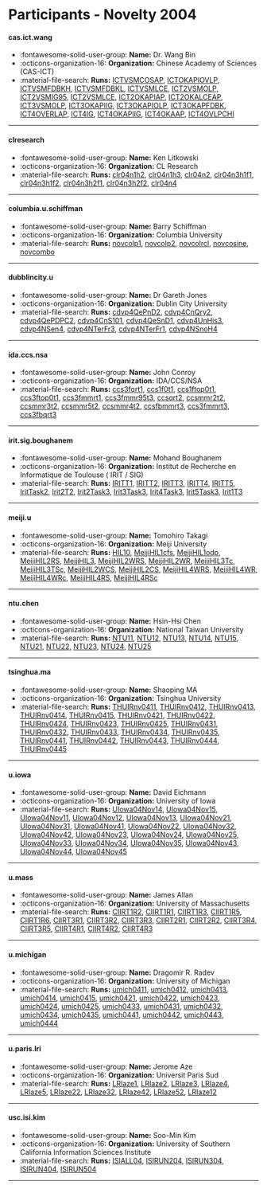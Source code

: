 # Participants - Novelty 2004 

#### cas.ict.wang 
 - :fontawesome-solid-user-group: **Name:** Dr. Wang Bin 
 - :octicons-organization-16: **Organization:** Chinese Academy of Sciences (CAS-ICT) 
 - :material-file-search: **Runs:** [ICTVSMCOSAP](./runs.md#ictvsmcosap), [ICTOKAPIOVLP](./runs.md#ictokapiovlp), [ICTVSMFDBKH](./runs.md#ictvsmfdbkh), [ICTVSMFDBKL](./runs.md#ictvsmfdbkl), [ICTVSMLCE](./runs.md#ictvsmlce), [ICT2VSMOLP](./runs.md#ict2vsmolp), [ICT2VSMIG95](./runs.md#ict2vsmig95), [ICT2VSMLCE](./runs.md#ict2vsmlce), [ICT2OKAPIAP](./runs.md#ict2okapiap), [ICT2OKALCEAP](./runs.md#ict2okalceap), [ICT3VSMOLP](./runs.md#ict3vsmolp), [ICT3OKAPIIG](./runs.md#ict3okapiig), [ICT3OKAPIOLP](./runs.md#ict3okapiolp), [ICT3OKAPFDBK](./runs.md#ict3okapfdbk), [ICT4OVERLAP](./runs.md#ict4overlap), [ICT4IG](./runs.md#ict4ig), [ICT4OKAPIIG](./runs.md#ict4okapiig), [ICT4OKAAP](./runs.md#ict4okaap), [ICT4OVLPCHI](./runs.md#ict4ovlpchi) 

---
#### clresearch 
 - :fontawesome-solid-user-group: **Name:** Ken Litkowski 
 - :octicons-organization-16: **Organization:** CL Research 
 - :material-file-search: **Runs:** [clr04n1h2](./runs.md#clr04n1h2), [clr04n1h3](./runs.md#clr04n1h3), [clr04n2](./runs.md#clr04n2), [clr04n3h1f1](./runs.md#clr04n3h1f1), [clr04n3h1f2](./runs.md#clr04n3h1f2), [clr04n3h2f1](./runs.md#clr04n3h2f1), [clr04n3h2f2](./runs.md#clr04n3h2f2), [clr04n4](./runs.md#clr04n4) 

---
#### columbia.u.schiffman 
 - :fontawesome-solid-user-group: **Name:**  Barry Schiffman 
 - :octicons-organization-16: **Organization:** Columbia University 
 - :material-file-search: **Runs:** [novcolp1](./runs.md#novcolp1), [novcolp2](./runs.md#novcolp2), [novcolrcl](./runs.md#novcolrcl), [novcosine](./runs.md#novcosine), [novcombo](./runs.md#novcombo) 

---
#### dubblincity.u 
 - :fontawesome-solid-user-group: **Name:** Dr Gareth Jones 
 - :octicons-organization-16: **Organization:** Dublin City University 
 - :material-file-search: **Runs:** [cdvp4QePnD2](./runs.md#cdvp4qepnd2), [cdvp4CnQry2](./runs.md#cdvp4cnqry2), [cdvp4QePDPC2](./runs.md#cdvp4qepdpc2), [cdvp4CnS101](./runs.md#cdvp4cns101), [cdvp4QeSnD1](./runs.md#cdvp4qesnd1), [cdvp4UnHis3](./runs.md#cdvp4unhis3), [cdvp4NSen4](./runs.md#cdvp4nsen4), [cdvp4NTerFr3](./runs.md#cdvp4nterfr3), [cdvp4NTerFr1](./runs.md#cdvp4nterfr1), [cdvp4NSnoH4](./runs.md#cdvp4nsnoh4) 

---
#### ida.ccs.nsa 
 - :fontawesome-solid-user-group: **Name:** John Conroy 
 - :octicons-organization-16: **Organization:** IDA/CCS/NSA 
 - :material-file-search: **Runs:** [ccs3fqrt1](./runs.md#ccs3fqrt1), [ccs1f0t1](./runs.md#ccs1f0t1), [ccs1ftop0t1](./runs.md#ccs1ftop0t1), [ccs3ftop0t1](./runs.md#ccs3ftop0t1), [ccs3fmmrt1](./runs.md#ccs3fmmrt1), [ccs3fmmr95t3](./runs.md#ccs3fmmr95t3), [ccsqrt2](./runs.md#ccsqrt2), [ccsmmr2t2](./runs.md#ccsmmr2t2), [ccsmmr3t2](./runs.md#ccsmmr3t2), [ccsmmr5t2](./runs.md#ccsmmr5t2), [ccsmmr4t2](./runs.md#ccsmmr4t2), [ccsfbmmrt3](./runs.md#ccsfbmmrt3), [ccs3fmmrt3](./runs.md#ccs3fmmrt3), [ccs3fbqrt3](./runs.md#ccs3fbqrt3) 

---
#### irit.sig.boughanem 
 - :fontawesome-solid-user-group: **Name:** Mohand Boughanem 
 - :octicons-organization-16: **Organization:** Institut de Recherche en Informatique de Toulouse ( IRIT / SIG) 
 - :material-file-search: **Runs:** [IRITT1](./runs.md#iritt1), [IRITT2](./runs.md#iritt2), [IRITT3](./runs.md#iritt3), [IRITT4](./runs.md#iritt4), [IRITT5](./runs.md#iritt5), [IritTask2](./runs.md#irittask2), [Irit2T2](./runs.md#irit2t2), [Irit2Task3](./runs.md#irit2task3), [Irit3Task3](./runs.md#irit3task3), [Irit4Task3](./runs.md#irit4task3), [Irit5Task3](./runs.md#irit5task3), [Irit1T3](./runs.md#irit1t3) 

---
#### meiji.u 
 - :fontawesome-solid-user-group: **Name:** Tomohiro Takagi 
 - :octicons-organization-16: **Organization:** Meiji University 
 - :material-file-search: **Runs:** [HIL10](./runs.md#hil10), [MeijiHIL1cfs](./runs.md#meijihil1cfs), [MeijiHIL1odp](./runs.md#meijihil1odp), [MeijiHIL2RS](./runs.md#meijihil2rs), [MeijiHIL3](./runs.md#meijihil3), [MeijiHIL2WRS](./runs.md#meijihil2wrs), [MeijiHIL2WR](./runs.md#meijihil2wr), [MeijiHIL3Tc](./runs.md#meijihil3tc), [MeijiHIL3TSc](./runs.md#meijihil3tsc), [MeijiHIL2WCS](./runs.md#meijihil2wcs), [MeijiHIL2CS](./runs.md#meijihil2cs), [MeijiHIL4WRS](./runs.md#meijihil4wrs), [MeijiHIL4WR](./runs.md#meijihil4wr), [MeijiHIL4WRc](./runs.md#meijihil4wrc), [MeijiHIL4RS](./runs.md#meijihil4rs), [MeijiHIL4RSc](./runs.md#meijihil4rsc) 

---
#### ntu.chen 
 - :fontawesome-solid-user-group: **Name:** Hsin-Hsi Chen 
 - :octicons-organization-16: **Organization:** National Taiwan University 
 - :material-file-search: **Runs:** [NTU11](./runs.md#ntu11), [NTU12](./runs.md#ntu12), [NTU13](./runs.md#ntu13), [NTU14](./runs.md#ntu14), [NTU15](./runs.md#ntu15), [NTU21](./runs.md#ntu21), [NTU22](./runs.md#ntu22), [NTU23](./runs.md#ntu23), [NTU24](./runs.md#ntu24), [NTU25](./runs.md#ntu25) 

---
#### tsinghua.ma 
 - :fontawesome-solid-user-group: **Name:** Shaoping MA 
 - :octicons-organization-16: **Organization:** Tsinghua University 
 - :material-file-search: **Runs:** [THUIRnv0411](./runs.md#thuirnv0411), [THUIRnv0412](./runs.md#thuirnv0412), [THUIRnv0413](./runs.md#thuirnv0413), [THUIRnv0414](./runs.md#thuirnv0414), [THUIRnv0415](./runs.md#thuirnv0415), [THUIRnv0421](./runs.md#thuirnv0421), [THUIRnv0422](./runs.md#thuirnv0422), [THUIRnv0424](./runs.md#thuirnv0424), [THUIRnv0423](./runs.md#thuirnv0423), [THUIRnv0425](./runs.md#thuirnv0425), [THUIRnv0431](./runs.md#thuirnv0431), [THUIRnv0432](./runs.md#thuirnv0432), [THUIRnv0433](./runs.md#thuirnv0433), [THUIRnv0434](./runs.md#thuirnv0434), [THUIRnv0435](./runs.md#thuirnv0435), [THUIRnv0441](./runs.md#thuirnv0441), [THUIRnv0442](./runs.md#thuirnv0442), [THUIRnv0443](./runs.md#thuirnv0443), [THUIRnv0444](./runs.md#thuirnv0444), [THUIRnv0445](./runs.md#thuirnv0445) 

---
#### u.iowa 
 - :fontawesome-solid-user-group: **Name:** David Eichmann 
 - :octicons-organization-16: **Organization:** University of Iowa 
 - :material-file-search: **Runs:** [UIowa04Nov14](./runs.md#uiowa04nov14), [UIowa04Nov15](./runs.md#uiowa04nov15), [UIowa04Nov11](./runs.md#uiowa04nov11), [UIowa04Nov12](./runs.md#uiowa04nov12), [UIowa04Nov13](./runs.md#uiowa04nov13), [UIowa04Nov21](./runs.md#uiowa04nov21), [UIowa04Nov31](./runs.md#uiowa04nov31), [UIowa04Nov41](./runs.md#uiowa04nov41), [UIowa04Nov22](./runs.md#uiowa04nov22), [UIowa04Nov32](./runs.md#uiowa04nov32), [UIowa04Nov42](./runs.md#uiowa04nov42), [UIowa04Nov23](./runs.md#uiowa04nov23), [UIowa04Nov24](./runs.md#uiowa04nov24), [UIowa04Nov25](./runs.md#uiowa04nov25), [UIowa04Nov33](./runs.md#uiowa04nov33), [UIowa04Nov34](./runs.md#uiowa04nov34), [UIowa04Nov35](./runs.md#uiowa04nov35), [UIowa04Nov43](./runs.md#uiowa04nov43), [UIowa04Nov44](./runs.md#uiowa04nov44), [UIowa04Nov45](./runs.md#uiowa04nov45) 

---
#### u.mass 
 - :fontawesome-solid-user-group: **Name:** James Allan 
 - :octicons-organization-16: **Organization:** University of Massachusetts 
 - :material-file-search: **Runs:** [CIIRT1R2](./runs.md#ciirt1r2), [CIIRT1R1](./runs.md#ciirt1r1), [CIIRT1R3](./runs.md#ciirt1r3), [CIIRT1R5](./runs.md#ciirt1r5), [CIIRT1R6](./runs.md#ciirt1r6), [CIIRT3R1](./runs.md#ciirt3r1), [CIIRT3R2](./runs.md#ciirt3r2), [CIIRT3R3](./runs.md#ciirt3r3), [CIIRT2R1](./runs.md#ciirt2r1), [CIIRT2R2](./runs.md#ciirt2r2), [CIIRT3R4](./runs.md#ciirt3r4), [CIIRT3R5](./runs.md#ciirt3r5), [CIIRT4R1](./runs.md#ciirt4r1), [CIIRT4R2](./runs.md#ciirt4r2), [CIIRT4R3](./runs.md#ciirt4r3) 

---
#### u.michigan 
 - :fontawesome-solid-user-group: **Name:** Dragomir R. Radev 
 - :octicons-organization-16: **Organization:** University of Michigan 
 - :material-file-search: **Runs:** [umich0411](./runs.md#umich0411), [umich0412](./runs.md#umich0412), [umich0413](./runs.md#umich0413), [umich0414](./runs.md#umich0414), [umich0415](./runs.md#umich0415), [umich0421](./runs.md#umich0421), [umich0422](./runs.md#umich0422), [umich0423](./runs.md#umich0423), [umich0424](./runs.md#umich0424), [umich0425](./runs.md#umich0425), [umich0433](./runs.md#umich0433), [umich0431](./runs.md#umich0431), [umich0432](./runs.md#umich0432), [umich0434](./runs.md#umich0434), [umich0435](./runs.md#umich0435), [umich0441](./runs.md#umich0441), [umich0442](./runs.md#umich0442), [umich0443](./runs.md#umich0443), [umich0444](./runs.md#umich0444) 

---
#### u.paris.lri 
 - :fontawesome-solid-user-group: **Name:** Jerome Aze 
 - :octicons-organization-16: **Organization:** Universit Paris Sud 
 - :material-file-search: **Runs:** [LRIaze1](./runs.md#lriaze1), [LRIaze2](./runs.md#lriaze2), [LRIaze3](./runs.md#lriaze3), [LRIaze4](./runs.md#lriaze4), [LRIaze5](./runs.md#lriaze5), [LRIaze22](./runs.md#lriaze22), [LRIaze32](./runs.md#lriaze32), [LRIaze42](./runs.md#lriaze42), [LRIaze52](./runs.md#lriaze52), [LRIaze12](./runs.md#lriaze12) 

---
#### usc.isi.kim 
 - :fontawesome-solid-user-group: **Name:** Soo-Min Kim 
 - :octicons-organization-16: **Organization:** University of Southern California Information Sciences Institute 
 - :material-file-search: **Runs:** [ISIALL04](./runs.md#isiall04), [ISIRUN204](./runs.md#isirun204), [ISIRUN304](./runs.md#isirun304), [ISIRUN404](./runs.md#isirun404), [ISIRUN504](./runs.md#isirun504) 

---
